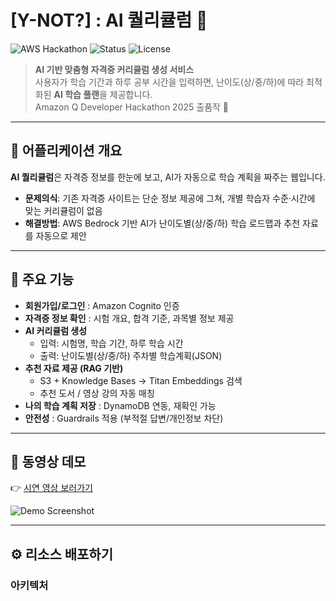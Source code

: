 # [Y-NOT?] : AI 퀄리큘럼 🚀 

![AWS Hackathon](https://img.shields.io/badge/AWS-Hackathon-orange?logo=amazonaws)
![Status](https://img.shields.io/badge/status-developing-brightgreen)
![License](https://img.shields.io/badge/license-MIT-blue)

> **AI 기반 맞춤형 자격증 커리큘럼 생성 서비스**  
> 사용자가 학습 기간과 하루 공부 시간을 입력하면, 난이도(상/중/하)에 따라 최적화된 **AI 학습 플랜**을 제공합니다.  
> Amazon Q Developer Hackathon 2025 출품작 🎉

---

## 📖 어플리케이션 개요

**AI 퀄리큘럼**은 자격증 정보를 한눈에 보고, AI가 자동으로 학습 계획을 짜주는 웹입니다.  
- **문제의식**: 기존 자격증 사이트는 단순 정보 제공에 그쳐, 개별 학습자 수준·시간에 맞는 커리큘럼이 없음  
- **해결방법**: AWS Bedrock 기반 AI가 난이도별(상/중/하) 학습 로드맵과 추천 자료를 자동으로 제안  

---

## 🔑 주요 기능

- **회원가입/로그인** : Amazon Cognito 인증
- **자격증 정보 확인** : 시험 개요, 합격 기준, 과목별 정보 제공
- **AI 커리큘럼 생성**  
  - 입력: 시험명, 학습 기간, 하루 학습 시간  
  - 출력: 난이도별(상/중/하) 주차별 학습계획(JSON)
- **추천 자료 제공 (RAG 기반)**  
  - S3 + Knowledge Bases → Titan Embeddings 검색  
  - 추천 도서 / 영상 강의 자동 매칭
- **나의 학습 계획 저장** : DynamoDB 연동, 재확인 가능
- **안전성** : Guardrails 적용 (부적절 답변/개인정보 차단)

---

## 🎥 동영상 데모

👉 [시연 영상 보러가기](https://youtu.be/your-demo-video-link)

![Demo Screenshot](https://ibb.co/cK5GwWNd)

---

## ⚙️ 리소스 배포하기

### 아키텍처
